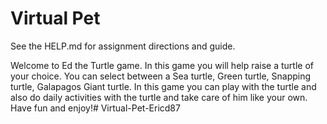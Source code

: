 # Virtual Pet

See the HELP.md for assignment directions and guide.

Welcome to Ed the Turtle game. In this game you will help raise a turtle of your choice. You can select between a Sea 
turtle, Green turtle, Snapping turtle, Galapagos Giant turtle. In this game you can play with the turtle and also do
daily activities with the turtle and take care of him like your own. Have fun and enjoy!# Virtual-Pet-Ericd87
